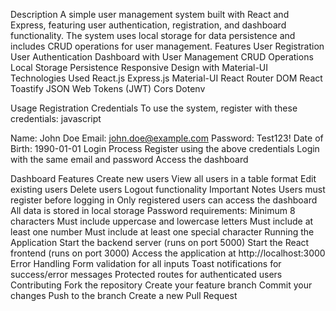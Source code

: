 Description
A simple user management system built with React and Express, featuring user authentication, registration, and dashboard functionality. The system uses local storage for data persistence and includes CRUD operations for user management.
Features
User Registration
User Authentication
Dashboard with User Management
CRUD Operations
Local Storage Persistence
Responsive Design with Material-UI
Technologies Used
React.js
Express.js
Material-UI
React Router DOM
React Toastify
JSON Web Tokens (JWT)
Cors
Dotenv


Usage
Registration Credentials
To use the system, register with these credentials:
javascript


Name: John Doe
Email: john.doe@example.com
Password: Test123!
Date of Birth: 1990-01-01
Login Process
Register using the above credentials
Login with the same email and password
Access the dashboard


Dashboard Features
Create new users
View all users in a table format
Edit existing users
Delete users
Logout functionality
Important Notes
Users must register before logging in
Only registered users can access the dashboard
All data is stored in local storage
Password requirements:
Minimum 8 characters
Must include uppercase and lowercase letters
Must include at least one number
Must include at least one special character
Running the Application
Start the backend server (runs on port 5000)
Start the React frontend (runs on port 3000)
Access the application at http://localhost:3000
Error Handling
Form validation for all inputs
Toast notifications for success/error messages
Protected routes for authenticated users
Contributing
Fork the repository
Create your feature branch
Commit your changes
Push to the branch
Create a new Pull Request